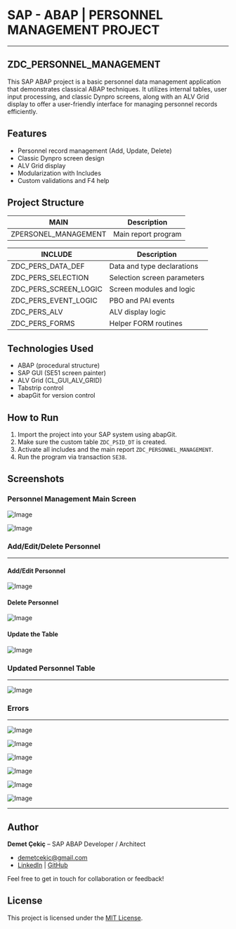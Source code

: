 
# SAP - ABAP | PERSONNEL MANAGEMENT PROJECT
---
## ZDC_PERSONNEL_MANAGEMENT

This SAP ABAP project is a basic personnel data management application that demonstrates classical ABAP techniques. It utilizes internal tables, user input processing, and classic Dynpro screens, along with an ALV Grid display to offer a user-friendly interface for managing personnel records efficiently.

## Features

- Personnel record management (Add, Update, Delete)
- Classic Dynpro screen design
- ALV Grid display
- Modularization with Includes
- Custom validations and F4 help


## Project Structure

| MAIN                     | Description                            |
|--------------------------|----------------------------------------|
| ZPERSONEL_MANAGEMENT     | Main report program                    |

| INCLUDE                  | Description                            |
|--------------------------|----------------------------------------|
| ZDC_PERS_DATA_DEF        | Data and type declarations             |
| ZDC_PERS_SELECTION       | Selection screen parameters            |
| ZDC_PERS_SCREEN_LOGIC    | Screen modules and logic               |
| ZDC_PERS_EVENT_LOGIC     | PBO and PAI events                     |
| ZDC_PERS_ALV             | ALV display logic                      |
| ZDC_PERS_FORMS           | Helper FORM routines                   |

## Technologies Used

- ABAP (procedural structure)
- SAP GUI (SE51 screen painter)
- ALV Grid (CL_GUI_ALV_GRID)
- Tabstrip control
- abapGit for version control

## How to Run

1. Import the project into your SAP system using abapGit.
2. Make sure the custom table `ZDC_PSID_DT` is created.
3. Activate all includes and the main report `ZDC_PERSONNEL_MANAGEMENT`.
4. Run the program via transaction `SE38`.


## Screenshots

### Personnel Management Main Screen

![Image](https://github.com/user-attachments/assets/708b3d6f-c405-4c1e-b386-ee5c40041667)

![Image](https://github.com/user-attachments/assets/a7dc17e3-4b3f-4791-93f4-728499b9663a)
 

### Add/Edit/Delete Personnel
---
#### Add/Edit Personnel
![Image](https://github.com/user-attachments/assets/e18fc08b-4d7f-4c7e-93d4-b792b0e6b708)


#### Delete Personnel
![Image](https://github.com/user-attachments/assets/96ad18c8-4be2-4cf3-8981-c1d20266206e)


#### Update the Table 
![Image](https://github.com/user-attachments/assets/9920f398-c52e-4d96-9189-ec1645cd15ed)


### Updated Personnel Table
---
![Image](https://github.com/user-attachments/assets/5b644172-c4bb-42d9-ba68-b262c67e56ab)

### Errors
---
![Image](https://github.com/user-attachments/assets/29ed6b15-6419-42a0-bd3a-50fa760fcbb8)

![Image](https://github.com/user-attachments/assets/89e12358-a6ba-4094-af0d-e45082c0b021)

![Image](https://github.com/user-attachments/assets/4d9a6572-38c6-46c8-86ff-01663228729e)

![Image](https://github.com/user-attachments/assets/91dc7781-1105-4564-8871-2a762adb37ad)

![Image](https://github.com/user-attachments/assets/d9a6f883-d55a-40a4-a596-9c0eddc4c9ca)

![Image](https://github.com/user-attachments/assets/b37b54ff-cfcb-47c7-9669-83128701b8b9)


---
## Author

**Demet Çekiç** – SAP ABAP Developer / Architect
-  [demetcekic@gmail.com](mailto:demetcekic@gmail.com)  
-  [LinkedIn](https://www.linkedin.com/in/demet-cekic) | [GitHub](https://github.com/DemetCekic)

Feel free to get in touch for collaboration or feedback!

## License

This project is licensed under the [MIT License](LICENSE).



